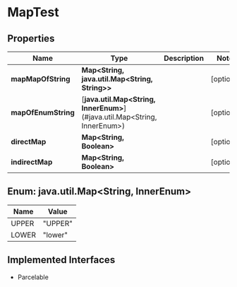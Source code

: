 

# MapTest


## Properties

| Name | Type | Description | Notes |
|------------ | ------------- | ------------- | -------------|
|**mapMapOfString** | **Map&lt;String, java.util.Map&lt;String, String&gt;&gt;** |  |  [optional] |
|**mapOfEnumString** | [**java.util.Map&lt;String, InnerEnum&gt;**](#java.util.Map&lt;String, InnerEnum&gt;) |  |  [optional] |
|**directMap** | **Map&lt;String, Boolean&gt;** |  |  [optional] |
|**indirectMap** | **Map&lt;String, Boolean&gt;** |  |  [optional] |



## Enum: java.util.Map&lt;String, InnerEnum&gt;

| Name | Value |
|---- | -----|
| UPPER | &quot;UPPER&quot; |
| LOWER | &quot;lower&quot; |


## Implemented Interfaces

* Parcelable


